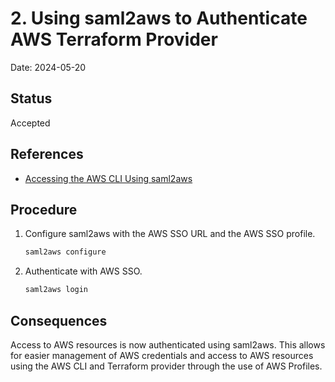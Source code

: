 # 2. Using saml2aws to Authenticate AWS Terraform Provider

Date: 2024-05-20

## Status

Accepted

## References

- [Accessing the AWS CLI Using saml2aws](https://curc.readthedocs.io/en/latest/cloud/aws/getting-started/aws-cli-saml2aws.html)


## Procedure

1. Configure saml2aws with the AWS SSO URL and the AWS SSO profile.

    ```bash
    saml2aws configure
    ```

2. Authenticate with AWS SSO.

    ```bash
    saml2aws login
    ```

## Consequences


Access to AWS resources is now authenticated using saml2aws. This allows for easier management of AWS credentials and access to AWS resources using the AWS CLI and Terraform provider through the use of AWS Profiles.